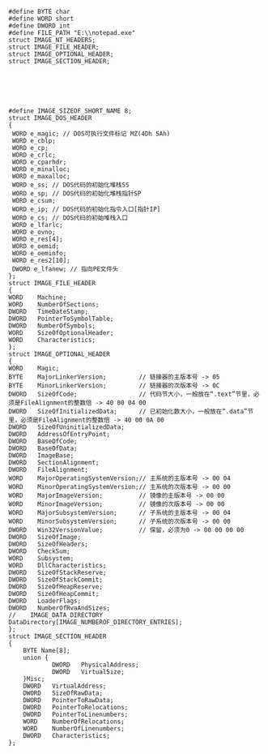 	
	#define BYTE char
	#define WORD short
	#define DWORD int
	#define FILE_PATH "E:\\notepad.exe"
	struct IMAGE_NT_HEADERS;
	struct IMAGE_FILE_HEADER;
	struct IMAGE_OPTIONAL_HEADER;
	struct IMAGE_SECTION_HEADER;	
	





	#define IMAGE_SIZEOF_SHORT_NAME 8;
	struct IMAGE_DOS_HEADER
	{ 
	 WORD e_magic; // DOS可执行文件标记 MZ(4Dh 5Ah) 
	 WORD e_cblp;
	 WORD e_cp; 
	 WORD e_crlc; 
	 WORD e_cparhdr; 
	 WORD e_minalloc; 
	 WORD e_maxalloc; 
	 WORD e_ss; // DOS代码的初始化堆栈SS 
	 WORD e_sp; // DOS代码的初始化堆栈指针SP 
	 WORD e_csum;
	 WORD e_ip; // DOS代码的初始化指令入口[指针IP] 
	 WORD e_cs; // DOS代码的初始堆栈入口 
	 WORD e_lfarlc;
	 WORD e_ovno;
	 WORD e_res[4]; 
	 WORD e_oemid; 
	 WORD e_oeminfo; 
	 WORD e_res2[10]; 
	 DWORD e_lfanew; // 指向PE文件头 
	};
	struct IMAGE_FILE_HEADER
	{ 
	WORD    Machine;             
	WORD    NumberOfSections;     
	DWORD   TimeDateStamp; 
	DWORD   PointerToSymbolTable; 
	DWORD   NumberOfSymbols;       
	WORD    SizeOfOptionalHeader; 
	WORD    Characteristics;
	};
	struct IMAGE_OPTIONAL_HEADER
	{ 
	WORD    Magic;                   
	BYTE    MajorLinkerVersion;         // 链接器的主版本号 -> 05
	BYTE    MinorLinkerVersion;         // 链接器的次版本号 -> 0C
	DWORD   SizeOfCode;                 // 代码节大小，一般放在“.text”节里，必须是FileAlignment的整数倍 -> 40 00 04 00
	DWORD   SizeOfInitializedData;      // 已初始化数大小，一般放在“.data”节里，必须是FileAlignment的整数倍 -> 40 00 0A 00
	DWORD   SizeOfUninitializedData;   
	DWORD   AddressOfEntryPoint;      
	DWORD   BaseOfCode;              
	DWORD   BaseOfData;                
	DWORD   ImageBase;                     
	DWORD   SectionAlignment;      
	DWORD   FileAlignment;  
	WORD    MajorOperatingSystemVersion;// 主系统的主版本号 -> 00 04
	WORD    MinorOperatingSystemVersion;// 主系统的次版本号 -> 00 00
	WORD    MajorImageVersion;          // 镜像的主版本号 -> 00 00
	WORD    MinorImageVersion;          // 镜像的次版本号 -> 00 00
	WORD    MajorSubsystemVersion;      // 子系统的主版本号 -> 00 04
	WORD    MinorSubsystemVersion;      // 子系统的次版本号 -> 00 00
	DWORD   Win32VersionValue;          // 保留，必须为0 -> 00 00 00 00
	DWORD   SizeOfImage;              
	DWORD   SizeOfHeaders; 
	DWORD   CheckSum;
	WORD    Subsystem;           
	WORD    DllCharacteristics;
	DWORD   SizeOfStackReserve;
	DWORD   SizeOfStackCommit;
	DWORD   SizeOfHeapReserve;
	DWORD   SizeOfHeapCommit;    
	DWORD   LoaderFlags;            
	DWORD   NumberOfRvaAndSizes;       
	//    IMAGE_DATA_DIRECTORY DataDirectory[IMAGE_NUMBEROF_DIRECTORY_ENTRIES];
	};														
	struct IMAGE_SECTION_HEADER
	{						
	    BYTE Name[8];						
	    union {						
	            DWORD   PhysicalAddress;						
	            DWORD   VirtualSize;						
	    }Misc;						
	    DWORD   VirtualAddress;						
	    DWORD   SizeOfRawData;						
	    DWORD   PointerToRawData;						
	    DWORD   PointerToRelocations;						
	    DWORD   PointerToLinenumbers;						
	    WORD    NumberOfRelocations;						
	    WORD    NumberOfLinenumbers;						
	    DWORD   Characteristics;						
	};						
	
	
